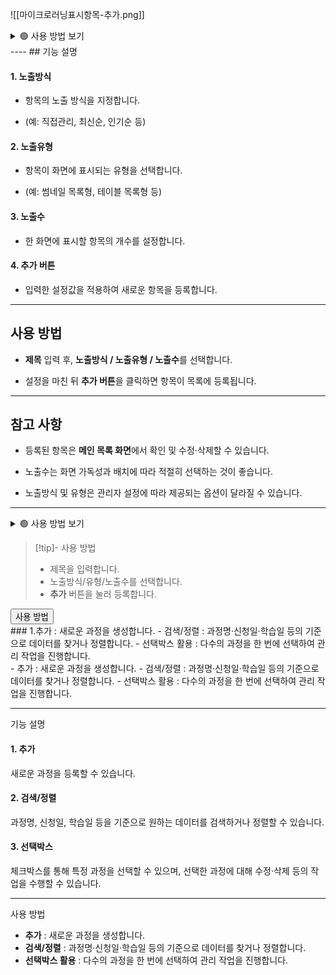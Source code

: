 ![[마이크로러닝표시항목-추가.png]]
<details>
  <summary>🟢 사용 방법 보기</summary>

> [!note] 사용 방법
> - 제목을 입력합니다.  
> - 노출방식/노출유형/노출수를 선택합니다.  
> - **추가** 버튼으로 등록합니다.

</details>
----
## 기능 설명

#### 1. 노출방식

- 항목의 노출 방식을 지정합니다.
    
- (예: 직접관리, 최신순, 인기순 등)
    

#### 2. 노출유형

- 항목이 화면에 표시되는 유형을 선택합니다.
    
- (예: 썸네일 목록형, 테이블 목록형 등)
    

#### 3. 노출수

- 한 화면에 표시할 항목의 개수를 설정합니다.
    

#### 4. 추가 버튼

- 입력한 설정값을 적용하여 새로운 항목을 등록합니다.
    

---

## 사용 방법

- **제목** 입력 후, **노출방식 / 노출유형 / 노출수**를 선택합니다.
    
- 설정을 마친 뒤 **추가 버튼**을 클릭하면 항목이 목록에 등록됩니다.
    

---

## 참고 사항

- 등록된 항목은 **메인 목록 화면**에서 확인 및 수정·삭제할 수 있습니다.
    
- 노출수는 화면 가독성과 배치에 따라 적절히 선택하는 것이 좋습니다.
    
- 노출방식 및 유형은 관리자 설정에 따라 제공되는 옵션이 달라질 수 있습니다.
---
<details>
  <summary>🟢 사용 방법 보기</summary>

> [!note] 사용 방법
> - 제목을 입력합니다.  
> - 노출방식/노출유형/노출수를 선택합니다.  
> - **추가** 버튼으로 등록합니다.

</details>


> [!tip]- 사용 방법
> - 제목을 입력합니다.
> - 노출방식/유형/노출수를 선택합니다.
> - **추가** 버튼을 눌러 등록합니다.

<button class="toggle-btn" onclick="this.nextElementSibling.classList.toggle('open')">
  사용 방법

</button>



<div class="toggle-content">
### 1.추가 : 새로운 과정을 생성합니다.  
- 검색/정렬 : 과정명·신청일·학습일 등의 기준으로 데이터를 찾거나 정렬합니다.  
- 선택박스 활용 : 다수의 과정을 한 번에 선택하여 관리 작업을 진행합니다.  
</div>

<div class="toggle-content">
- 추가 : 새로운 과정을 생성합니다.  
- 검색/정렬 : 과정명·신청일·학습일 등의 기준으로 데이터를 찾거나 정렬합니다.  
- 선택박스 활용 : 다수의 과정을 한 번에 선택하여 관리 작업을 진행합니다.  
</div>

---

<span class="toggle-btn" onclick="this.nextElementSibling.classList.toggle('open')">
  기능 설명
</span>

<div class="toggle-content">

#### 1. 추가  
새로운 과정을 등록할 수 있습니다.

#### 2. 검색/정렬  
과정명, 신청일, 학습일 등을 기준으로 원하는 데이터를 검색하거나 정렬할 수 있습니다.

#### 3. 선택박스  
체크박스를 통해 특정 과정을 선택할 수 있으며, 선택한 과정에 대해 수정·삭제 등의 작업을 수행할 수 있습니다.

</div>

---

<span class="toggle-btn" onclick="this.nextElementSibling.classList.toggle('open')">
  사용 방법
</span>

<div class="toggle-content">

- **추가** : 새로운 과정을 생성합니다.  
- **검색/정렬** : 과정명·신청일·학습일 등의 기준으로 데이터를 찾거나 정렬합니다.  
- **선택박스 활용** : 다수의 과정을 한 번에 선택하여 관리 작업을 진행합니다.  

</div>
